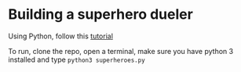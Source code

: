 # Building a superhero dueler
Using Python, follow this [tutorial](https://www.makeschool.com/academy/track/superhero-team-dueler/superhero-team-dueler/abilihero)

To run, clone the repo, open a terminal, make sure you have python 3 installed and type `python3 superheroes.py`
